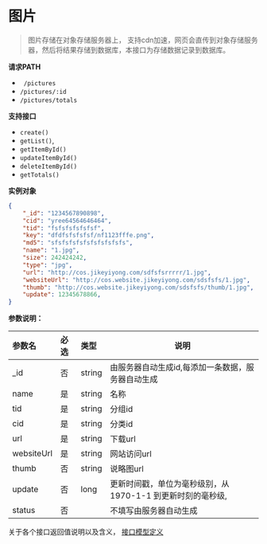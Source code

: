# 图片

> 图片存储在对象存储服务器上， 支持cdn加速，网页会直传到对象存储服务器，然后将结果存储到数据库，本接口为存储数据记录到数据库。

**请求PATH**

- ` /pictures`  
- `/pictures/:id`
- `/pictures/totals`

**支持接口**

- `create()`
- `getList()`,
-  `getItemById()`
- `updateItemById()`
- `deleteItemById()`
- `getTotals()`

**实例对象**

```json
{
    "_id": "1234567890898",
    "cid": "yree64564646464",
    "tid": "fsfsfsfsfsfsf",
    "key": "dfdfsfsfsfsf/nf1123fffe.png",
    "md5": "sfsfsfsfsfsfsfsfsfsfs",
    "name": "1.jpg",
    "size": 242424242,
    "type": "jpg",
    "url": "http://cos.jikeyiyong.com/sdfsfsrrrrr/1.jpg",
    "websiteUrl": "http://cos.website.jikeyiyong.com/sdsfsfs/1.jpg",
    "thumb": "http://cos.website.jikeyiyong.com/sdsfsfs/thumb/1.jpg",
    "update": 12345678866,
}

```

**参数说明：** 

| 参数名     | 必选 | 类型   | 说明                                                       |
| :--------- | :--- | :----- | ---------------------------------------------------------- |
| _id        | 否   | string | 由服务器自动生成id,每添加一条数据，服务器自动生成          |
| name       | 是   | string | 名称                                                       |
| tid        | 是   | string | 分组id                                                     |
| cid        | 是   | string | 分类id                                                     |
| url        | 是   | string | 下载url                                                    |
| websiteUrl | 是   | string | 网站访问url                                                |
| thumb      | 否   | string | 说略图url                                                  |
| update     | 否   | long   | 更新时间戳，单位为毫秒级别，从1970-1-1 到更新时刻的毫秒级, |
| status     | 否   |        | 不填写由服务器自动生成                                     |




关于各个接口返回值说明以及含义， [接口模型定义](公共定义/接口模型定义.md)